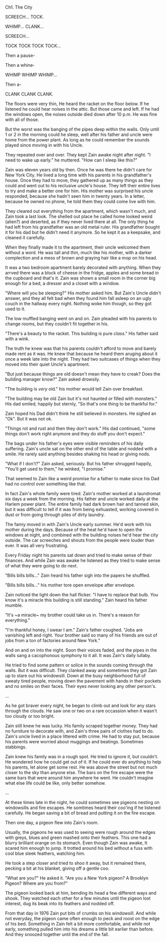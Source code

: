 Ch1. The City

SCREECH... TOCK.

WHIMP... CLANK...

SCREECH...

TOCK TOCK TOCK TOCK...

Then a pause-

Then a whine-

WHIMP WHIMP WHIMP...

Then a-

CLANK CLANK CLANK.

The floors were very thin, He heard the racket on the floor below. If he listened he could hear noises in the attic. But those came and left. If he had the windows open, the noises outside died down after 10 p.m. He was fine with all of those.

But the worst was the banging of the pipes deep within the walls. Only until 1 or 2 in the morning could he sleep, well after his father and uncle were home from the power plant. As long as he could remember the sounds played since moving in with his Uncle.

They repeated over and over. They kept Zain awake night after night. "I need to wake up early." he muttered. "How can I sleep like this?"

Zain was eleven years old by then. Once he was there he didn't care for New York City. He lived a long time with his parents in his grandfather's house. Once they had to move, they gathered up as many things as they could and went out to his reclusive uncle's house. They left their entire lives to try and make a better one for him. His mother was surprised his uncle responded, because she hadn't seen him in twenty years. In a letter, because he owned no phone, he told them they could come live with him.

They cleared out everything from the apartment, which wasn't much, and Zain took a last look. The shelled out place he called home looked weird (alien?) and deserted, as if they never lived there at all. The only thing he had left from his grandfather was an old metal ruler. His grandfather bought it for his dad but he didn't need it anymore. So he kept it as a keepsake, and cleaned it carefully.

When they finally made it to the apartment, their uncle welcomed them without a word. He was tall and thin, much like his mother, with a darker complection and a mess of brown and graying hair like a mop on his head.

It was a two bedroom apartment barely decorated with anything. When they arrved there was a block of cheese in the fridge, apples and some bread in the cupboard and that's it. Zain was shown a small room in the corner big enough for a bed, a dresser and a closet with a window.

"Where will you be sleeping?" His mother asked him. But Zain's Uncle didn't answer, and they all felt bad when they found him fall asleep on an ugly couch in the hallway every night. Nothing woke him though, so they got used to it.

The low muffled banging went on and on. Zain pleaded with his parents to change rooms, but they couldn't fit together in his.

"There's a beauty to the racket. This building is pure _class_." His father said with a wink.

The truth he knew was that his parents couldn't afford to move and barely made rent as it was. He knew that because he heard them aruging about it once a week late into the night. They had two suitcases of things when they moved into their quiet Uncle's apartment.

"But just because things are old doesn't mean they have to creak? Does the building manager know?" Zain asked drowsily.

"The building is _very_ old." his mother would tell Zain over breakfast.

"The building may be old Zain but it's not haunted or filled with monsters." His dad smiled, happily but sternly, "So that's one thing to be thankful for."

Zain hoped his Dad didn't think he still believed in monsters. He sighed an "Ok". But it was not ok.

"Things rot and rust and then they don't work." His dad continued, "some things don't work right anymore and they do stuff you don't expect." 

The bags under his father's eyes were visible reminders of his daily suffering. Zain's uncle sat on the other end of the table and nodded with a smile. He rarely said anything besides shaking his head or giving nods.

"What if I don't?" Zain asked, seriously. But his father shrugged happily, "You'll get used to them," he winked, "I promise."

That seemed to Zain like a weird promise for a father to make since his Dad had no control over something like that.

In fact Zain's whole family were tired. Zain's mother worked at a laundromat six days a week from the morning. His father and uncle worked daily at the Harlem power plant. The entire family had dark brown hair and tanned skin, but it was difficult to tell if it was from being exhuasted, working covered in dust or from going through piles of dirty laundry.

The famiy moved in with Zain's Uncle early summer. He'd work with his mother during the days. Because of the heat he'd have to open the windows at night, and combined with the building noises he'd hear the city outside. The car screeches and shouts from the people were louder than ever. It was all very frustrating.

Every Friday night his parents sat down and tried to make sense of their finances. And while Zain was awake he listened as they tried to make sense of what they were going to do next. 

"Bills bills bills..." Zain heard his father sigh into the papers he shuffled.

"Bills bills bills..." his mother tore open envelope after envelope.

Zain noticed the light down the hall flicker. "I have to replace that bulb. You know it's a miracle this building is still standing." Zain heard his father mumble.

"It's ~a miracle~ my brother could take us in. There's a reason for everything."

"I'm thankful honey, I swear I am." Zain's father coughed. "Jobs are vanishing left and right. Your brother said so many of his friends are out of jobs from a ton of factories around New York."

And on and on into the night. Soon their voices faded, and the pipes in the walls sang a cacophonous symphony to it all. It was Zain's daily lullaby.

He tried to find some pattern or solice in the sounds coming through the walls. But it was difficult. They clanked away and sometimes they got Zain up to stare out his windowsill. Down at the busy neighborhood full of sweaty tired people, moving down the pavement with hands in their pockets and no smiles on their faces. Their eyes never looking any other person's.

...

As he got braver every night, he began to climb out and look for any stars through the clouds. He saw one or two on a rare occassion when it wasn't too cloudy or too bright. 

Zain still knew he was lucky. His family scraped together money. They had no furniture to decorate with, and Zain's three pairs of clothes had to do. Zain's uncle lived in a place littered with crime. He had to stay put, because his parents were worried about muggings and beatings. Sometimes stabbings.

Zain knew his family was in a rough spot. He tried to ignore it, but couldn't. He wondered how he could get out of it. If he could ever do anything to help his parents, let alone get some rest. He was above the street but not much closer to the sky than anyone else. The bars on the fire escape were the same bars that were around him anywhere he went. He couldn't imagine what else life could be like, only better somehow.

...

At these times late in the night, he could sometimes see pigeons nesting on windowsills and fire escapes. He somtimes heard their coo'ing if he listened carefully. He began saving a bit of bread and putting it on the fire escape.

Then one day, a pigeon flew into Zain's room.

Usually, the pigeons he was used to seeing were rough around the edges with greys, blues and green mashed onto their feathers. This one had a blurry brilliant orange on its stomach. Even though Zain was awake, It scared him enough to jump. It trotted around his bed without a fuss with cool blue sleek feathers, watching him.

He took a step closer and tried to shoo it away, but it remained there, pecking a bit at his blanket, giving off a gentle coo.

"What are you?" He asked it. "Are you a New York pigeon? A Brooklyn Pigeon? Where are you from?"

The pigeon looked back at him, bending its head a few different ways and shook. They watched each other for a few minutes until the pigeon lost interest, dug its beak into its feathers and nodded off.




	


From that day in 1976 Zain put bits of crumbs on his windowsill. And while not everyday, the pigeon came often enough to peck and roost on the edge of his bed. Something in Zain felt a bit more comfortable, and while not early, something pulled him into his dreams a little bit earlier than before. And they snoozed together until the end of the fall.
